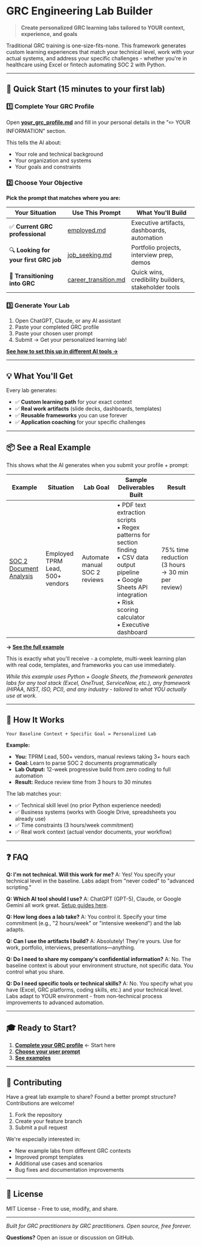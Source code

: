 # GRC Engineering Lab Builder

> **Create personalized GRC learning labs tailored to YOUR context, experience, and goals**

Traditional GRC training is one-size-fits-none. This framework generates custom learning experiences that match your technical level, work with your actual systems, and address your specific challenges - whether you're in healthcare using Excel or fintech automating SOC 2 with Python.

---

## 🚀 Quick Start (15 minutes to your first lab)

### 1️⃣ Complete Your GRC Profile

Open **[your_grc_profile.md](your_grc_profile.md)** and fill in your personal details in the "✏️ YOUR INFORMATION" section.

This tells the AI about:
- Your role and technical background
- Your organization and systems
- Your goals and constraints

### 2️⃣ Choose Your Objective

**Pick the prompt that matches where you are:**

| Your Situation | Use This Prompt | What You'll Build |
|----------------|-----------------|-------------------|
| ✅ **Current GRC professional** | [employed.md](user_prompts/employed.md) | Executive artifacts, dashboards, automation |
| 🔍 **Looking for your first GRC job** | [job_seeking.md](user_prompts/job_seeking.md) | Portfolio projects, interview prep, demos |
| 🔄 **Transitioning into GRC** | [career_transition.md](user_prompts/career_transition.md) | Quick wins, credibility builders, stakeholder tools |

### 3️⃣ Generate Your Lab

1. Open ChatGPT, Claude, or any AI assistant
2. Paste your completed GRC profile
3. Paste your chosen user prompt
4. Submit → Get your personalized learning lab!

**[See how to set this up in different AI tools →](user_prompts/README.md)**

---

## 💡 What You'll Get

Every lab generates:
- ✅ **Custom learning path** for your exact context
- ✅ **Real work artifacts** (slide decks, dashboards, templates)
- ✅ **Reusable frameworks** you can use forever
- ✅ **Application coaching** for your specific challenges

---

## 📦 See a Real Example

This shows what the AI generates when you submit your profile + prompt:

| Example | Situation | Lab Goal | Sample Deliverables Built | Result |
|---------|-----------|----------|---------------------------|--------|
| [SOC 2 Document Analysis](examples/01_employed_soc2_parsing/) | Employed TPRM Lead, 500+ vendors | Automate manual SOC 2 reviews | • PDF text extraction scripts<br>• Regex patterns for section finding<br>• CSV data output pipeline<br>• Google Sheets API integration<br>• Risk scoring calculator<br>• Executive dashboard | 75% time reduction (3 hours → 30 min per review) |

**→ [See the full example](examples/01_employed_soc2_parsing/)**

This is exactly what you'll receive - a complete, multi-week learning plan with real code, templates, and frameworks you can use immediately.

*While this example uses Python + Google Sheets, the framework generates labs for any tool stack (Excel, OneTrust, ServiceNow, etc.), any framework (HIPAA, NIST, ISO, PCI), and any industry - tailored to what YOU actually use at work.*

---

## 🎯 How It Works

```
Your Baseline Context + Specific Goal = Personalized Lab
```

**Example:**
- **You:** TPRM Lead, 500+ vendors, manual reviews taking 3+ hours each
- **Goal:** Learn to parse SOC 2 documents programmatically
- **Lab Output:** 12-week progressive build from zero coding to full automation
- **Result:** Reduce review time from 3 hours to 30 minutes

The lab matches your:
- ✅ Technical skill level (no prior Python experience needed)
- ✅ Business systems (works with Google Drive, spreadsheets you already use)
- ✅ Time constraints (3 hours/week commitment)
- ✅ Real work context (actual vendor documents, your workflow)

---

## ❓ FAQ

**Q: I'm not technical. Will this work for me?**
A: Yes! You specify your technical level in the baseline. Labs adapt from "never coded" to "advanced scripting."

**Q: Which AI tool should I use?**
A: ChatGPT (GPT-5), Claude, or Google Gemini all work great. [Setup guides here](user_prompts/README.md).

**Q: How long does a lab take?**
A: You control it. Specify your time commitment (e.g., "2 hours/week" or "intensive weekend") and the lab adapts.

**Q: Can I use the artifacts I build?**
A: Absolutely! They're yours. Use for work, portfolio, interviews, presentations—anything.

**Q: Do I need to share my company's confidential information?**
A: No. The baseline context is about your environment structure, not specific data. You control what you share.

**Q: Do I need specific tools or technical skills?**
A: No. You specify what you have (Excel, GRC platforms, coding skills, etc.) and your technical level. Labs adapt to YOUR environment - from non-technical process improvements to advanced automation.

---

## 🎓 Ready to Start?

1. **[Complete your GRC profile](your_grc_profile.md)** ← Start here
2. **[Choose your user prompt](user_prompts/)**
3. **[See examples](examples/)**

---

## 🤝 Contributing

Have a great lab example to share? Found a better prompt structure? Contributions are welcome!

1. Fork the repository
2. Create your feature branch 
3. Submit a pull request

We're especially interested in:
- New example labs from different GRC contexts
- Improved prompt templates
- Additional use cases and scenarios
- Bug fixes and documentation improvements

---

## 📄 License

MIT License - Free to use, modify, and share. 

---

*Built for GRC practitioners by GRC practitioners. Open source, free forever.*

**Questions?** Open an issue or discussion on GitHub.
